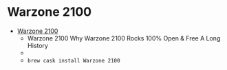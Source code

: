 # Warzone 2100
- [Warzone 2100](https://wz2100.net/)
  -  Warzone 2100 Why Warzone 2100 Rocks 100% Open & Free A Long History
  - 
  - `brew cask install Warzone 2100`
